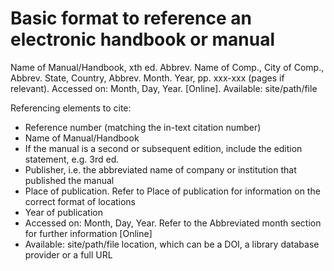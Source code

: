 # Basic format to reference an electronic handbook or manual

Name of Manual/Handbook, xth ed. Abbrev. Name of Comp., City of Comp., Abbrev. State, Country, Abbrev. Month. Year, pp. xxx-xxx (pages if relevant). Accessed on: Month, Day, Year. [Online]. Available: site/path/file 

Referencing elements to cite:

- Reference number (matching the in-text citation number)
- Name of Manual/Handbook
- If the manual is a second or subsequent edition, include the edition statement, e.g.  3rd ed.
- Publisher, i.e. the abbreviated name of company or institution that published the manual
- Place of publication. Refer to Place of publication for information on the correct format of locations
- Year of publication
- Accessed on: Month, Day, Year. Refer to the Abbreviated month section for further information
[Online]
- Available: site/path/file location, which can be a DOI, a library database provider or a full URL
